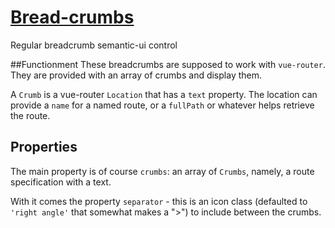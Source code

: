 # [Bread-crumbs](https://semantic-ui.com/collections/breadcrumb.html)
Regular breadcrumb semantic-ui control

##Functionment
These breadcrumbs are supposed to work with `vue-router`. They are provided with an array of crumbs and display them.

A `Crumb` is a vue-router `Location` that has a `text` property. The location can provide a `name` for a named route, or a `fullPath` or whatever helps retrieve the route.

## Properties
The main property is of course `crumbs`: an array of `Crumbs`, namely, a route specification with a text.

With it comes the property `separator` - this is an icon class (defaulted to `'right angle'` that somewhat makes a ">") to include between the crumbs.
